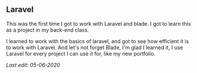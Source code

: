## Laravel

This was the first time I got to work with Laravel and blade.
I got to learn this as a project in my back-end class.

I learned to work with the basics of laravel, and got to see how efficient it is to work with Laravel.
And let's not forget Blade, I'm glad I learned it, I use Laravel for every project I can use it for, like my new portfolio.

*Last edit: 05-06-2020*
 
